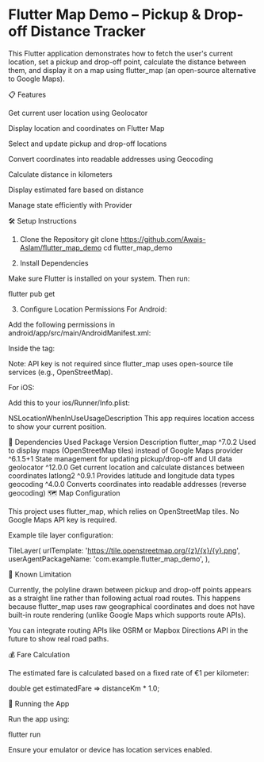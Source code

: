 # Flutter Map Demo – Pickup & Drop-off Distance Tracker
This Flutter application demonstrates how to fetch the user's current location, set a pickup and drop-off point, calculate the distance between them, and display it on a map using flutter_map (an open-source alternative to Google Maps).

📋 Features

Get current user location using Geolocator

Display location and coordinates on Flutter Map

Select and update pickup and drop-off locations

Convert coordinates into readable addresses using Geocoding

Calculate distance in kilometers

Display estimated fare based on distance

Manage state efficiently with Provider

🛠️ Setup Instructions
1. Clone the Repository
git clone https://github.com/Awais-Aslam/flutter_map_demo
cd flutter_map_demo

2. Install Dependencies

Make sure Flutter is installed on your system. Then run:

flutter pub get

3. Configure Location Permissions
For Android:

Add the following permissions in android/app/src/main/AndroidManifest.xml:

<uses-permission android:name="android.permission.ACCESS_FINE_LOCATION" />
<uses-permission android:name="android.permission.ACCESS_COARSE_LOCATION" />


Inside the <application> tag:

<meta-data
    android:name="com.google.android.geo.API_KEY"
    android:value="YOUR_API_KEY_HERE" />


Note: API key is not required since flutter_map uses open-source tile services (e.g., OpenStreetMap).

For iOS:

Add this to your ios/Runner/Info.plist:

<key>NSLocationWhenInUseUsageDescription</key>
<string>This app requires location access to show your current position.</string>

🧩 Dependencies Used
Package	Version	Description
flutter_map	^7.0.2	Used to display maps (OpenStreetMap tiles) instead of Google Maps
provider	^6.1.5+1	State management for updating pickup/drop-off and UI data
geolocator	^12.0.0	Get current location and calculate distances between coordinates
latlong2	^0.9.1	Provides latitude and longitude data types
geocoding	^4.0.0	Converts coordinates into readable addresses (reverse geocoding)
🗺️ Map Configuration

This project uses flutter_map, which relies on OpenStreetMap tiles.
No Google Maps API key is required.

Example tile layer configuration:

TileLayer(
  urlTemplate: 'https://tile.openstreetmap.org/{z}/{x}/{y}.png',
  userAgentPackageName: 'com.example.flutter_map_demo',
),

🚧 Known Limitation

Currently, the polyline drawn between pickup and drop-off points appears as a straight line rather than following actual road routes.
This happens because flutter_map uses raw geographical coordinates and does not have built-in route rendering (unlike Google Maps which supports route APIs).

You can integrate routing APIs like OSRM or Mapbox Directions API in the future to show real road paths.

💰 Fare Calculation

The estimated fare is calculated based on a fixed rate of €1 per kilometer:

double get estimatedFare => distanceKm * 1.0;

🚀 Running the App

Run the app using:

flutter run

Ensure your emulator or device has location services enabled.
